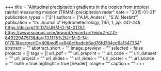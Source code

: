 +++
title = "Altitudinal precipitation gradients in the tropics from tropical rainfall measuring mission (TRMM) precipitation radar"
date = "2015-01-01"
publication_types = ["2"]
authors = ["A.M. Anders", "S.W. Nesbitt"]
publication = "In: Journal of Hydrometeorology, (16), 1, _pp. 441-448_, https://doi.org/10.1175/JHM-D-14-0178.1, https://www.scopus.com/inward/record.uri?eid=2-s2.0-84922947513&doi=10.1175%2fJHM-D-14-0178.1&partnerID=40&md5=e648cfbadcb6ad76fd784cd6a1547354"
abstract = ""
abstract_short = ""
image_preview = ""
selected = false
projects = []
tags = []
url_pdf = ""
url_preprint = ""
url_code = ""
url_dataset = ""
url_project = ""
url_slides = ""
url_video = ""
url_poster = ""
url_source = ""
math = true
highlight = true
[header]
image = ""
caption = ""
+++

